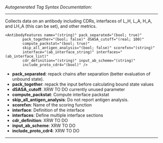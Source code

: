 _Autogenerated Tag Syntax Documentation:_

---
Collects data on an antibody including CDRs, interfaces of L_H, L_A, H_A, and LH_A (this can be set), and other metrics.

```
<AntibodyFeatures name="(string)" pack_separated="(bool; true)"
        pack_together="(bool; false)" dSASA_cutoff="(real; 100)"
        compute_packstat="(bool; true)"
        skip_all_antigen_analysis="(bool; false)" scorefxn="(string)"
        interface="(ab_interface_string)" interfaces="(ab_interface_list)"
        cdr_definition="(string)" input_ab_scheme="(string)"
        include_proto_cdr4="(bool)" />
```

-   **pack_separated**: repack chains after separation (better evaluation of unbound state).
-   **pack_together**: repack the input before calculating bound state values
-   **dSASA_cutoff**: XRW TO DO currently unused parameter
-   **compute_packstat**: Compute interface packstat
-   **skip_all_antigen_analysis**: Do not report antigen analysis.
-   **scorefxn**: Name of the scoring function
-   **interface**: Definition of the interface
-   **interfaces**: Define multiple interface sections
-   **cdr_definition**: XRW TO DO
-   **input_ab_scheme**: XRW TO DO
-   **include_proto_cdr4**: XRW TO DO

---
